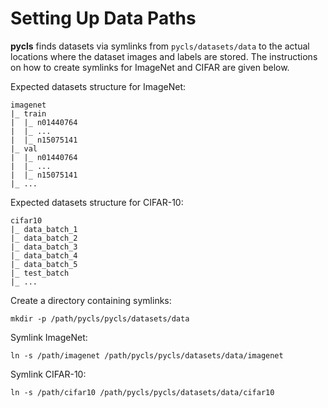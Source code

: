 # Setting Up Data Paths

**pycls** finds datasets via symlinks from `pycls/datasets/data` to the actual locations where the dataset images and labels are stored. The instructions on how to create symlinks for ImageNet and CIFAR are given below.

Expected datasets structure for ImageNet:

```
imagenet
|_ train
|  |_ n01440764
|  |_ ...
|  |_ n15075141
|_ val
|  |_ n01440764
|  |_ ...
|  |_ n15075141
|_ ...
```

Expected datasets structure for CIFAR-10:

```
cifar10
|_ data_batch_1
|_ data_batch_2
|_ data_batch_3
|_ data_batch_4
|_ data_batch_5
|_ test_batch
|_ ...
```

Create a directory containing symlinks:

```
mkdir -p /path/pycls/pycls/datasets/data
```

Symlink ImageNet:

```
ln -s /path/imagenet /path/pycls/pycls/datasets/data/imagenet
```

Symlink CIFAR-10:

```
ln -s /path/cifar10 /path/pycls/pycls/datasets/data/cifar10
```
